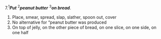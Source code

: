 7.<sup>1</sup>***Put*** <sup>2</sup>***peanut butter*** <sup>3</sup>***on bread***.
1. Place, smear, spread, slap, slather, spoon out, cover
2. No alternative for “peanut butter was produced
3. On top of jelly, on the other piece of bread, on one slice, on one side, on one half
